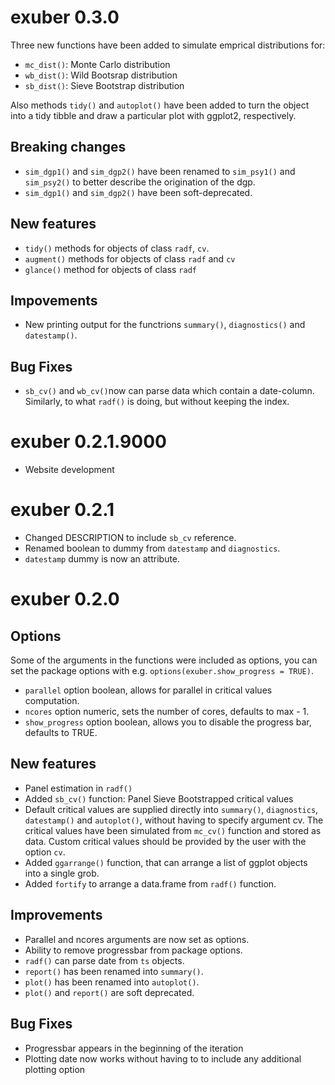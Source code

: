 # exuber 0.3.0

Three new functions have been added to simulate emprical distributions for:

* `mc_dist()`: Monte Carlo distribution
* `wb_dist()`: Wild Bootsrap distribution
* `sb_dist()`: Sieve Bootstrap distribution

Also methods `tidy()` and `autoplot()` have been added to turn the object into
a tidy tibble and draw a particular plot with ggplot2, respectively.

## Breaking changes

* `sim_dgp1()` and `sim_dgp2()` have been renamed to `sim_psy1()` and `sim_psy2()` 
to better describe the origination of the dgp. 
* `sim_dgp1()` and `sim_dgp2()` have been soft-deprecated.

## New features

* `tidy()` methods for objects of class `radf`, `cv`.
* `augment()` methods for objects of class `radf` and `cv` 
* `glance()` method for objects of class `radf`

## Impovements

* New printing output for the functrions `summary()`, `diagnostics()` and 
`datestamp()`.

## Bug Fixes

* `sb_cv()` and `wb_cv()`now can parse data which contain a date-column. Similarly,
to what `radf()` is doing, but without keeping the index.


# exuber 0.2.1.9000

* Website development

# exuber 0.2.1

* Changed DESCRIPTION to include `sb_cv` reference.
* Renamed boolean to dummy from `datestamp` and `diagnostics`.
* `datestamp` dummy is now an attribute.

# exuber 0.2.0

## Options

Some of the arguments in the functions were included as options, you can
set the package options with e.g. `options(exuber.show_progress = TRUE)`.

* `parallel` option boolean, allows for parallel in critical values computation.
* `ncores` option numeric, sets the number of cores, defaults to max - 1.
* `show_progress` option boolean, allows you to disable the progress bar, defaults to TRUE.

## New features

* Panel estimation in `radf()`
* Added `sb_cv()` function: Panel Sieve Bootstrapped critical values
* Default critical values are supplied directly into `summary()`, `diagnostics`,
  `datestamp()` and `autoplot()`, without having to specify argument cv. The 
  critical values have been simulated from `mc_cv()` function and stored as data.
  Custom critical values should be provided by the user with the option `cv`.
* Added `ggarrange()` function, that can arrange a list of ggplot objects into a single grob.
* Added `fortify` to arrange a data.frame from `radf()` function.

## Improvements

* Parallel and ncores arguments are now set as options.
* Ability to remove progressbar from package options.
* `radf()` can parse date from `ts` objects.
* `report()` has been renamed into `summary()`.
* `plot()` has been renamed into `autoplot()`.
* `plot()` and `report()` are soft deprecated.

## Bug Fixes

* Progressbar appears in the beginning of the iteration
* Plotting date now works without having to to include any additional plotting option
